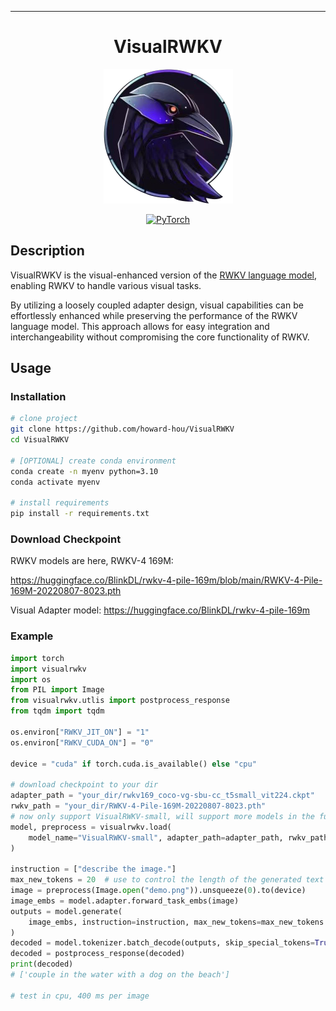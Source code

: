 ______________________________________________________________________

<div align="center">

# VisualRWKV

![rwkv logo](rwkv_emoji.png)

<a href="https://pytorch.org/get-started/locally/"><img alt="PyTorch" src="https://img.shields.io/badge/PyTorch-ee4c2c?logo=pytorch&logoColor=white"></a>

</div>

## Description

VisualRWKV is the visual-enhanced version of the [RWKV language model](https://github.com/BlinkDL/RWKV-LM), enabling RWKV to handle various visual tasks. 

By utilizing a loosely coupled adapter design, visual capabilities can be effortlessly enhanced while preserving the performance of the RWKV language model. This approach allows for easy integration and interchangeability without compromising the core functionality of RWKV.

## Usage
### Installation
```bash
# clone project
git clone https://github.com/howard-hou/VisualRWKV
cd VisualRWKV

# [OPTIONAL] create conda environment
conda create -n myenv python=3.10
conda activate myenv

# install requirements
pip install -r requirements.txt
```
### Download Checkpoint

RWKV models are here, RWKV-4 169M:

https://huggingface.co/BlinkDL/rwkv-4-pile-169m/blob/main/RWKV-4-Pile-169M-20220807-8023.pth

Visual Adapter model:
https://huggingface.co/BlinkDL/rwkv-4-pile-169m


### Example

```python
import torch
import visualrwkv
import os
from PIL import Image
from visualrwkv.utlis import postprocess_response
from tqdm import tqdm

os.environ["RWKV_JIT_ON"] = "1"
os.environ["RWKV_CUDA_ON"] = "0"

device = "cuda" if torch.cuda.is_available() else "cpu"

# download checkpoint to your dir
adapter_path = "your_dir/rwkv169_coco-vg-sbu-cc_t5small_vit224.ckpt"
rwkv_path = "your_dir/RWKV-4-Pile-169M-20220807-8023.pth"
# now only support VisualRWKV-small, will support more models in the future
model, preprocess = visualrwkv.load(
    model_name="VisualRWKV-small", adapter_path=adapter_path, rwkv_path=rwkv_path
)

instruction = ["describe the image."]
max_new_tokens = 20  # use to control the length of the generated text
image = preprocess(Image.open("demo.png")).unsqueeze(0).to(device)
image_embs = model.adapter.forward_task_embs(image)
outputs = model.generate(
    image_embs, instruction=instruction, max_new_tokens=max_new_tokens
)
decoded = model.tokenizer.batch_decode(outputs, skip_special_tokens=True)
decoded = postprocess_response(decoded)
print(decoded) 
# ['couple in the water with a dog on the beach']

# test in cpu, 400 ms per image
```